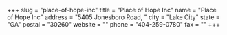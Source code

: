 +++
slug = "place-of-hope-inc"
title = "Place of Hope Inc"
name = "Place of Hope Inc"
address = "5405 Jonesboro Road, "
city = "Lake City"
state = "GA"
postal = "30260"
website = ""
phone = "404-259-0780"
fax = ""
+++
